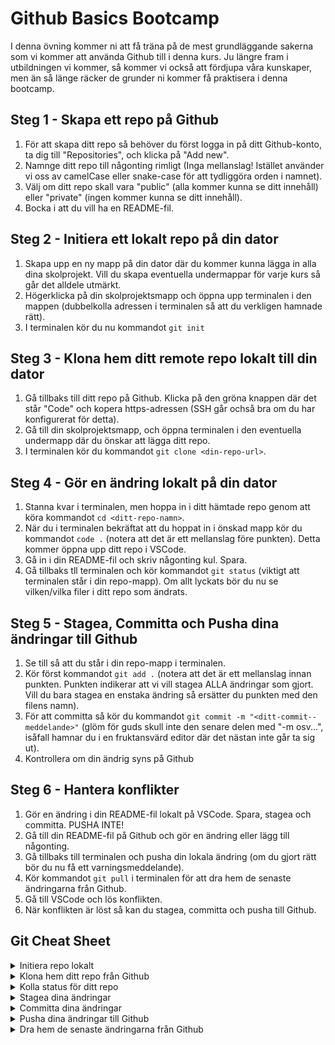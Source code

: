 # Github Basics Bootcamp

I denna övning kommer ni att få träna på de mest grundläggande sakerna som vi kommer att använda Github till i denna kurs. Ju längre fram i utbildningen vi kommer, så kommer vi också att fördjupa våra kunskaper, men än så länge räcker de grunder ni kommer få praktisera i denna bootcamp.

## Steg 1 - Skapa ett repo på Github

1. För att skapa ditt repo så behöver du först logga in på ditt Github-konto, ta dig till "Repositories", och klicka på "Add new". 
2. Namnge ditt repo till någonting rimligt (Inga mellanslag! Istället använder vi oss av camelCase eller snake-case för att tydliggöra orden i namnet).
3. Välj om ditt repo skall vara "public" (alla kommer kunna se ditt innehåll) eller "private" (ingen kommer kunna se ditt innehåll).
4. Bocka i att du vill ha en README-fil.

## Steg 2 - Initiera ett lokalt repo på din dator

1. Skapa upp en ny mapp på din dator där du kommer kunna lägga in alla dina skolprojekt. Vill du skapa eventuella undermappar för varje kurs så går det alldele utmärkt.
2. Högerklicka på din skolprojektsmapp och öppna upp terminalen i den mappen (dubbelkolla adressen i terminalen så att du verkligen hamnade rätt).
3. I terminalen kör du nu kommandot ```git init```

## Steg 3 - Klona hem ditt remote repo lokalt till din dator

1. Gå tillbaks till ditt repo på Github. Klicka på den gröna knappen där det står "Code" och kopera https-adressen (SSH går ochså bra om du har konfigurerat för detta).
2. Gå till din skolprojektsmapp, och öppna terminalen i den eventuella undermapp där du önskar att lägga ditt repo.
3. I terminalen kör du kommandot ```git clone <din-repo-url>```.

## Steg 4 - Gör en ändring lokalt på din dator

1. Stanna kvar i terminalen, men hoppa in i ditt hämtade repo genom att köra kommandot ```cd <ditt-repo-namn>```.
2. När du i terminalen bekräftat att du hoppat in i önskad mapp kör du kommandot ```code .``` (notera att det är ett mellanslag före punkten). Detta kommer öppna upp ditt repo i VSCode.
3. Gå in i din README-fil och skriv någonting kul. Spara.
4. Gå tillbaks tll terminalen och kör kommandot ```git status``` (viktigt att terminalen står i din repo-mapp). Om allt lyckats bör du nu se vilken/vilka filer i ditt repo som ändrats.

## Steg 5 - Stagea, Committa och Pusha dina ändringar till Github

1. Se till så att du står i din repo-mapp i terminalen.
2. Kör först kommandot ```git add .``` (notera att det är ett mellanslag innan punkten. Punkten indikerar att vi vill stagea ALLA ändringar som gjort. Vill du bara stagea en enstaka ändring så ersätter du punkten med den filens namn).
3. För att committa så kör du kommandot ```git commit -m "<ditt-commit--meddelande>"``` (glöm för guds skull inte den senare delen med "-m osv...", isåfall hamnar du i en fruktansvärd editor där det nästan inte går ta sig ut).
4. Kontrollera om din ändrig syns på Github

## Steg 6 - Hantera konflikter

1. Gör en ändring i din README-fil lokalt på VSCode. Spara, stagea och committa. PUSHA INTE!
2. Gå till din README-fil på Github och gör en ändring eller lägg till någonting.
3. Gå tillbaks till terminalen och pusha din lokala ändring (om du gjort rätt bör du nu få ett varningsmeddelande).
4. Kör kommandot ```git pull``` i terminalen för att dra hem de senaste ändringarna från Github.
5. Gå till VSCode och lös konflikten.
6. När konflikten är löst så kan du stagea, committa och pusha till Github.

## Git Cheat Sheet

<details>
  <summary>Initiera repo lokalt</summary>
git init
</details>

<details>
  <summary>Klona hem ditt repo från Github</summary>
git clone <din-repo-url>
</details>
    
<details>
  <summary>Kolla status för ditt repo</summary>
git status
</details>

<details>
  <summary>Stagea dina ändringar</summary>
git add .
</details>

<details>
  <summary>Committa dina ändringar</summary>
git commit -m "ditt-committ-meddelande"
</details>
    
<details>
  <summary>Pusha dina ändringar till Github</summary>
git push
</details>

<details>
  <summary>Dra hem de senaste ändringarna från Github</summary>
git pull
</details>
